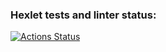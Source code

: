 ### Hexlet tests and linter status:
[![Actions Status](https://github.com/illata1998/python-project-52/actions/workflows/hexlet-check.yml/badge.svg)](https://github.com/illata1998/python-project-52/actions)